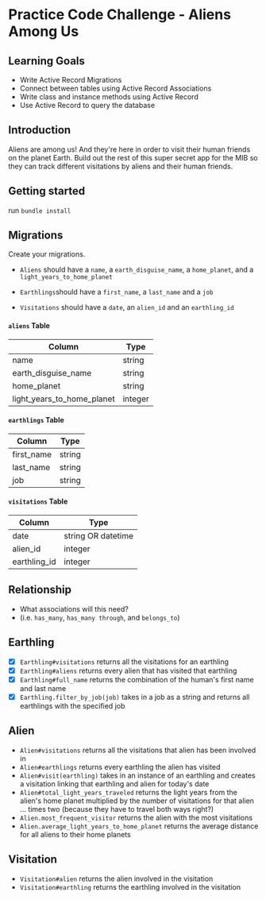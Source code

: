 # Practice Code Challenge - Aliens Among Us

## Learning Goals

- Write Active Record Migrations
- Connect between tables using Active Record Associations
- Write class and instance methods using Active Record
- Use Active Record to query the database

## Introduction

Aliens are among us! And they're here in order to visit their human friends on the planet Earth. Build out the rest of this super secret app for the MIB so they can track different visitations by aliens and their human friends.

## Getting started

run `bundle install`

## Migrations

Create your migrations.

- `Aliens` should have a `name`, a `earth_disguise_name`, a `home_planet`, and a `light_years_to_home_planet`

- `Earthlings`should have a `first_name`, a `last_name` and a `job`

- `Visitations` should have a `date`, an `alien_id` and an `earthling_id`

#### `aliens` Table

| Column | Type |
| --- | --- |
| name | string |
| earth_disguise_name | string |
| home_planet | string |
| light_years_to_home_planet | integer |

#### `earthlings` Table

| Column | Type |
| --- | --- |
| first_name | string |
| last_name | string |
| job | string |

#### `visitations` Table

| Column | Type |
| --- | --- |
| date | string OR datetime |
| alien_id | integer |
| earthling_id | integer |

## Relationship

- What associations will this need?
- (i.e. `has_many`, `has_many through`, and `belongs_to`)

## Earthling

- [x] `Earthling#visitations` returns all the visitations for an earthling
- [x] `Earthling#aliens` returns every alien that has visited that earthling
- [x] `Earthling#full_name` returns the combination of the human's first name and last name
- [x] `Earthling.filter_by_job(job)` takes in a job as a string and returns all earthlings with the specified job

## Alien

- `Alien#visitations` returns all the visitations that alien has been involved in
- `Alien#earthlings` returns every earthling the alien has visited
- `Alien#visit(earthling)` takes in an instance of an earthling and creates a visitation linking that earthling and alien for today's date
- `Alien#total_light_years_traveled` returns the light years from the alien's home planet multiplied by the number of visitations for that alien ... times two (because they have to travel both ways right?)
- `Alien.most_frequent_visitor` returns the alien with the most visitations
- `Alien.average_light_years_to_home_planet` returns the average distance for all aliens to their home planets

## Visitation

- `Visitation#alien` returns the alien involved in the visitation
- `Visitation#earthling` returns the earthling involved in the visitation
